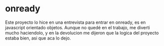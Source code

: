 # onready
Este proyecto lo hice en una entrevista para entrar en onready, es en javascript orientado objetos. Aunque no quedé en el trabajo, me diverti mucho haciendolo, y en la devolucion me dijeron que la logica del proyecto estaba bien, asi que aca lo dejo.
